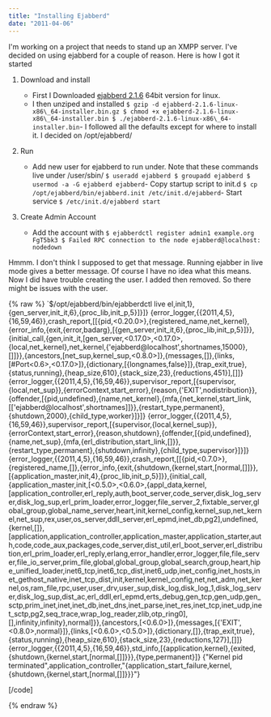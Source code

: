 ```yaml
---
title: "Installing Ejabberd"
date: "2011-04-06"
---
```


I'm working on a project that needs to stand up an XMPP server. I've decided on using ejabberd for a couple of reason. Here is how I got it started

1. Download and install
    - First I Downloaded [ejabberd 2.1.6](http://www.process-one.net/en/ejabberd/downloads) 64bit version for linux.
    - I then unziped and installed
    `$ gzip -d ejabberd-2.1.6-linux-x86\_64-installer.bin.gz $ chmod +x ejabberd-2.1.6-linux-x86\_64-installer.bin $ ./ejabberd-2.1.6-linux-x86\_64-installer.bin`- I followed all the defaults except for where to install it. I decided on /opt/ejabberd/
2. Run
    - Add new user for ejabberd to run under. Note that these commands live under /user/sbin/
    `$ useradd ejabberd $ groupadd ejabberd $ usermod -a -G ejabberd ejabberd`- Copy startup script to init.d
    `$ cp /opt/ejabberd/bin/ejabberd.init /etc/init.d/ejabberd`- Start service
    `$ /etc/init.d/ejabberd start`
3. Create Admin Account
    
    - Add the account with
    `$ ejabberdctl register admin1 example.org FgT5bk3 $ Failed RPC connection to the node ejabberd@localhost: nodedown`
    

Hmmm. I don't think I supposed to get that message. Running ejabber in live mode gives a better message. Of course I have no idea what this means. Now I did have trouble creating the user. I added then removed. So there might be issues with the user.

{% raw  %}
`$/opt/ejabberd/bin/ejabberdctl live el,init,1},{gen\_server,init\_it,6},{proc\_lib,init\_p,5}\]}\]} {error\_logger,{{2011,4,5},{16,59,46}},crash\_report,\[\[{pid,<0.20.0>},{registered\_name,net\_kernel},{error\_info,{exit,{error,badarg},\[{gen\_server,init\_it,6},{proc\_lib,init\_p,5}\]}},{initial\_call,{gen,init\_it,\[gen\_server,<0.17.0>,<0.17.0>,{local,net\_kernel},net\_kernel,{'ejabberd@localhost',shortnames,15000},\[\]\]}},{ancestors,\[net\_sup,kernel\_sup,<0.8.0>\]},{messages,\[\]},{links,\[#Port<0.6>,<0.17.0>\]},{dictionary,\[{longnames,false}\]},{trap\_exit,true},{status,running},{heap\_size,610},{stack\_size,23},{reductions,451}\],\[\]\]} {error\_logger,{{2011,4,5},{16,59,46}},supervisor\_report,\[{supervisor,{local,net\_sup}},{errorContext,start\_error},{reason,{'EXIT',nodistribution}},{offender,\[{pid,undefined},{name,net\_kernel},{mfa,{net\_kernel,start\_link,\[\['ejabberd@localhost',shortnames\]\]}},{restart\_type,permanent},{shutdown,2000},{child\_type,worker}\]}\]} {error\_logger,{{2011,4,5},{16,59,46}},supervisor\_report,\[{supervisor,{local,kernel\_sup}},{errorContext,start\_error},{reason,shutdown},{offender,\[{pid,undefined},{name,net\_sup},{mfa,{erl\_distribution,start\_link,\[\]}},{restart\_type,permanent},{shutdown,infinity},{child\_type,supervisor}\]}\]} {error\_logger,{{2011,4,5},{16,59,46}},crash\_report,\[\[{pid,<0.7.0>},{registered\_name,\[\]},{error\_info,{exit,{shutdown,{kernel,start,\[normal,\[\]\]}},\[{application\_master,init,4},{proc\_lib,init\_p,5}\]}},{initial\_call,{application\_master,init,\[<0.5.0>,<0.6.0>,{appl\_data,kernel,\[application\_controller,erl\_reply,auth,boot\_server,code\_server,disk\_log\_server,disk\_log\_sup,erl\_prim\_loader,error\_logger,file\_server\_2,fixtable\_server,global\_group,global\_name\_server,heart,init,kernel\_config,kernel\_sup,net\_kernel,net\_sup,rex,user,os\_server,ddll\_server,erl\_epmd,inet\_db,pg2\],undefined,{kernel,\[\]},\[application,application\_controller,application\_master,application\_starter,auth,code,code\_aux,packages,code\_server,dist\_util,erl\_boot\_server,erl\_distribution,erl\_prim\_loader,erl\_reply,erlang,error\_handler,error\_logger,file,file\_server,file\_io\_server,prim\_file,global,global\_group,global\_search,group,heart,hipe\_unified\_loader,inet6\_tcp,inet6\_tcp\_dist,inet6\_udp,inet\_config,inet\_hosts,inet\_gethost\_native,inet\_tcp\_dist,init,kernel,kernel\_config,net,net\_adm,net\_kernel,os,ram\_file,rpc,user,user\_drv,user\_sup,disk\_log,disk\_log\_1,disk\_log\_server,disk\_log\_sup,dist\_ac,erl\_ddll,erl\_epmd,erts\_debug,gen\_tcp,gen\_udp,gen\_sctp,prim\_inet,inet,inet\_db,inet\_dns,inet\_parse,inet\_res,inet\_tcp,inet\_udp,inet\_sctp,pg2,seq\_trace,wrap\_log\_reader,zlib,otp\_ring0\],\[\],infinity,infinity},normal\]}},{ancestors,\[<0.6.0>\]},{messages,\[{'EXIT',<0.8.0>,normal}\]},{links,\[<0.6.0>,<0.5.0>\]},{dictionary,\[\]},{trap\_exit,true},{status,running},{heap\_size,610},{stack\_size,23},{reductions,127}\],\[\]\]} {error\_logger,{{2011,4,5},{16,59,46}},std\_info,\[{application,kernel},{exited,{shutdown,{kernel,start,\[normal,\[\]\]}}},{type,permanent}\]} {"Kernel pid terminated",application\_controller,"{application\_start\_failure,kernel,{shutdown,{kernel,start,\[normal,\[\]\]}}}"}

\[/code\]

{% endraw  %}
